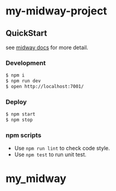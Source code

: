 # my-midway-project

## QuickStart

<!-- add docs here for user -->

see [midway docs][midway] for more detail.

### Development

```bash
$ npm i
$ npm run dev
$ open http://localhost:7001/
```

### Deploy

```bash
$ npm start
$ npm stop
```

### npm scripts

- Use `npm run lint` to check code style.
- Use `npm test` to run unit test.


[midway]: https://midwayjs.org
# my_midway
